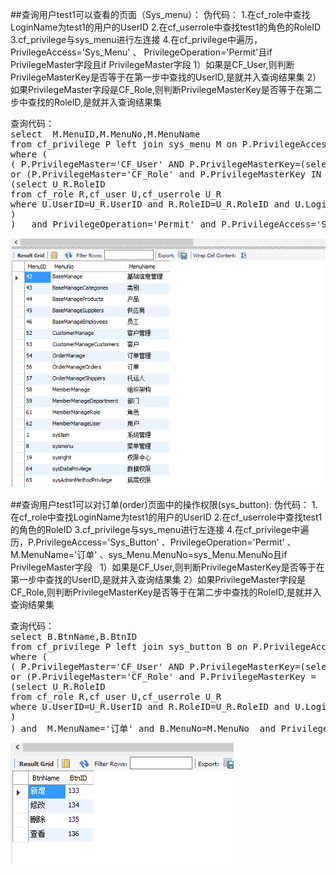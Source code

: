 ##查询用户test1可以查看的页面（Sys_menu）：
    伪代码：
    1.在cf_role中查找LoginName为test1的用户的UserID
    2.在cf_userrole中查找test1的角色的RoleID
    3.cf_privilege与sys_menu进行左连接
    4.在cf_privilege中遍历， PrivilegeAccess='Sys_Menu' 、 PrivilegeOperation='Permit'且if PrivilegeMaster字段且if PrivilegeMaster字段
      1）如果是CF_User,则判断PrivilegeMasterKey是否等于在第一步中查找的UserID,是就并入查询结果集
      2）如果PrivilegeMaster字段是CF_Role,则判断PrivilegeMasterKey是否等于在第二步中查找的RoleID,是就并入查询结果集
    

<pre>
查询代码：
select  M.MenuID,M.MenuNo,M.MenuName
from cf_privilege P left join sys_menu M on P.PrivilegeAccessKey=M.MenuID and P.PrivilegeAccess='Sys_Menu'
where (
( P.PrivilegeMaster='CF_User' AND P.PrivilegeMasterKey=(select U.UserID from cf_user U where U.LoginName='test1')) 
or (P.PrivilegeMaster='CF_Role' and P.PrivilegeMasterKey IN
(select U_R.RoleID
from cf_role R,cf_user U,cf_userrole U_R 
where U.UserID=U_R.UserID and R.RoleID=U_R.RoleID and U.LoginName='test1')
)
)   and PrivilegeOperation='Permit' and P.PrivilegeAccess='Sys_Menu';
</pre>

![p1](images/1.png)


##查询用户test1可以对订单(order)页面中的操作权限(sys_button):
    伪代码：
    1.在cf_role中查找LoginName为test1的用户的UserID
    2.在cf_userrole中查找test1的角色的RoleID
    3.cf_privilege与sys_menu进行左连接
    4.在cf_privilege中遍历，P.PrivilegeAccess='Sys_Button' 、PrivilegeOperation='Permit' 、M.MenuName='订单' 、sys_Menu.MenuNo=sys_Menu.MenuNo且if PrivilegeMaster字段   
      1）如果是CF_User,则判断PrivilegeMasterKey是否等于在第一步中查找的UserID,是就并入查询结果集
      2）如果PrivilegeMaster字段是CF_Role,则判断PrivilegeMasterKey是否等于在第二步中查找的RoleID,是就并入查询结果集
      
      
  
<pre>
查询代码：
select B.BtnName,B.BtnID
from cf_privilege P left join sys_button B on P.PrivilegeAccessKey=B.BtnID and P.PrivilegeAccess='Sys_Button',sys_menu M
where (
( P.PrivilegeMaster='CF_User' AND P.PrivilegeMasterKey=(select U.UserID from cf_user U where U.LoginName='test1') ) 
or (P.PrivilegeMaster='CF_Role' and P.PrivilegeMasterKey =
(select U_R.RoleID
from cf_role R,cf_user U,cf_userrole U_R 
where U.UserID=U_R.UserID and R.RoleID=U_R.RoleID and U.LoginName='test1')
)
) and  M.MenuName='订单' and B.MenuNo=M.MenuNo  and PrivilegeOperation='Permit';
</pre>

![p2](images/2.png)
